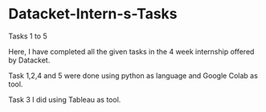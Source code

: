# Datacket-Intern-s-Tasks
Tasks 1 to 5 

Here, I have completed all the given tasks in the 4 week internship offered by Datacket. 

Task 1,2,4 and 5 were done using python as language and Google Colab as tool. 

Task 3 I did using Tableau as tool. 
